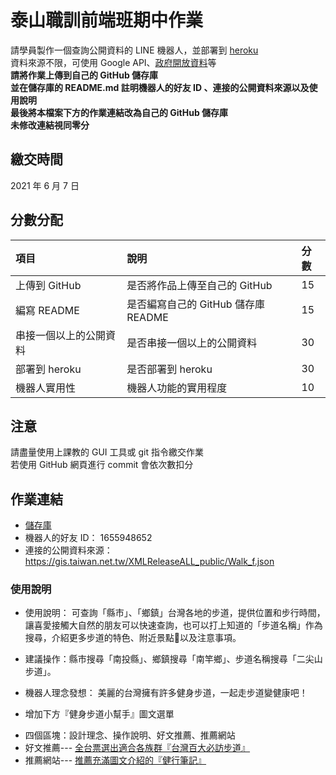 # 泰山職訓前端班期中作業
請學員製作⼀個查詢公開資料的 LINE 機器⼈，並部署到 [heroku](https://www.heroku.com/)  
資料來源不限，可使⽤ Google API、[政府開放資料](https://data.gov.tw/)等  
**請將作業上傳到自己的 GitHub 儲存庫**  
**並在儲存庫的 README.md 註明機器⼈的好友 ID 、連接的公開資料來源以及使⽤說明**  
**最後將本檔案下方的作業連結改為自己的 GitHub 儲存庫**  
**未修改連結視同零分**

## 繳交時間
2021 年 6 月 7 日

## 分數分配
|項⽬|說明|分數|
|:---|:---|:---|
|上傳到 GitHub|是否將作品上傳⾄自己的 GitHub|15|
|編寫 README|是否編寫自己的 GitHub 儲存庫 README|15|
|串接⼀個以上的公開資料|是否串接⼀個以上的公開資料|30|
|部署到 heroku|是否部署到 heroku|30|
|機器⼈實⽤性|機器⼈功能的實⽤程度|10|

## 注意
請盡量使用上課教的 GUI 工具或 git 指令繳交作業  
若使用 GitHub 網頁進行 commit 會依次數扣分

## 作業連結
- [儲存庫](https://github.com/yunndian27/trailfitnesstw0503)
- 機器⼈的好友 ID：  1655948652
- 連接的公開資料來源：  https://gis.taiwan.net.tw/XMLReleaseALL_public/Walk_f.json

### 使⽤說明
- 使⽤說明： 可查詢「縣市」、「鄉鎮」台灣各地的步道，提供位置和步行時間，讓喜愛接觸大自然的朋友可以快速查詢，也可以打上知道的「步道名稱」作為搜尋，介紹更多步道的特色、附近景點以及注意事項。

- 建議操作：縣市搜尋「南投縣」、鄉鎮搜尋「南竿鄉」、步道名稱搜尋「二尖山步道」。

- 機器人理念發想： 美麗的台灣擁有許多健身步道，一起走步道變健康吧！

- 增加下方『健身步道小幫手』圖文選單
 * 四個區塊：設計理念、操作說明、好文推薦、推薦網站
 * 好文推薦--- [全台票選出適合各族群『台灣百大必訪步道』](https://hiking.biji.co/index.php?q=news&act=info&id=158 "台灣百大必訪步道")
 * 推薦網站--- [推薦充滿圖文介紹的『健行筆記』](https://hiking.biji.co/ "健行筆記")